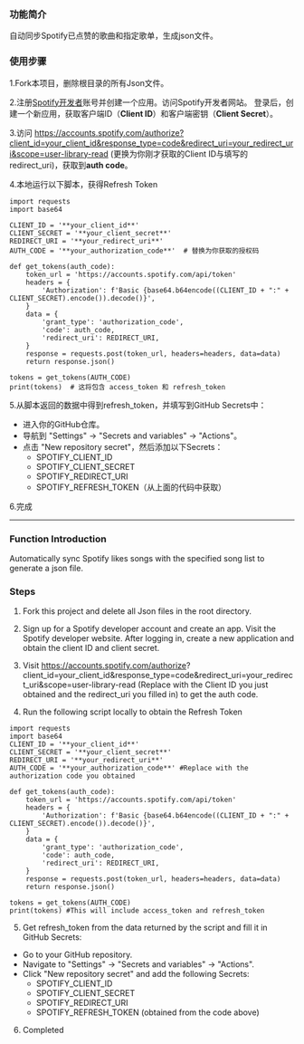 ### 功能简介

自动同步Spotify已点赞的歌曲和指定歌单，生成json文件。

### 使用步骤

1.Fork本项目，删除根目录的所有Json文件。

2.注册[Spotify开发者](https://developer.spotify.com/dashboard/)账号并创建一个应用。访问Spotify开发者网站。
  登录后，创建一个新应用，获取客户端ID（**Client ID**）和客户端密钥（**Client Secret**）。
  
3.访问 https://accounts.spotify.com/authorize?client_id=your_client_id&response_type=code&redirect_uri=your_redirect_uri&scope=user-library-read (更换为你刚才获取的Client ID与填写的redirect_uri)，获取到**auth code**。

4.本地运行以下脚本，获得Refresh Token

```
import requests
import base64

CLIENT_ID = '**your_client_id**'
CLIENT_SECRET = '**your_client_secret**'
REDIRECT_URI = '**your_redirect_uri**'
AUTH_CODE = '**your_authorization_code**'  # 替换为你获取的授权码

def get_tokens(auth_code):
    token_url = 'https://accounts.spotify.com/api/token'
    headers = {
        'Authorization': f'Basic {base64.b64encode((CLIENT_ID + ":" + CLIENT_SECRET).encode()).decode()}',
    }
    data = {
        'grant_type': 'authorization_code',
        'code': auth_code,
        'redirect_uri': REDIRECT_URI,
    }
    response = requests.post(token_url, headers=headers, data=data)
    return response.json()

tokens = get_tokens(AUTH_CODE)
print(tokens)  # 这将包含 access_token 和 refresh_token

```

5.从脚本返回的数据中得到refresh_token，并填写到GitHub Secrets中：

- 进入你的GitHub仓库。
- 导航到 "Settings" -> "Secrets and variables" -> "Actions"。
- 点击 "New repository secret"，然后添加以下Secrets：
  - SPOTIFY_CLIENT_ID
  - SPOTIFY_CLIENT_SECRET
  - SPOTIFY_REDIRECT_URI
  - SPOTIFY_REFRESH_TOKEN（从上面的代码中获取）
 
6.完成

---


### Function Introduction
Automatically sync Spotify likes songs with the specified song list to generate a json file.

### Steps

1. Fork this project and delete all Json files in the root directory.

2. Sign up for a Spotify developer account and create an app. Visit the Spotify developer website. After logging in, create a new application and obtain the client ID and client secret.
   
3. Visit https://accounts.spotify.com/authorize? client_id=your_client_id&response_type=code&redirect_uri=your_redirect_uri&scope=user-library-read  (Replace with the Client ID you just obtained and the redirect_uri you filled in) to get the auth code.

4. Run the following script locally to obtain the Refresh Token

```
import requests
import base64
CLIENT_ID = '**your_client_id**'
CLIENT_SECRET = '**your_client_secret**'
REDIRECT_URI = '**your_redirect_uri**'
AUTH_CODE = '**your_authorization_code**' #Replace with the authorization code you obtained

def get_tokens(auth_code):
    token_url = 'https://accounts.spotify.com/api/token'
    headers = {
        'Authorization': f'Basic {base64.b64encode((CLIENT_ID + ":" + CLIENT_SECRET).encode()).decode()}',
    }
    data = {
        'grant_type': 'authorization_code',
        'code': auth_code,
        'redirect_uri': REDIRECT_URI,
    }
    response = requests.post(token_url, headers=headers, data=data)
    return response.json()

tokens = get_tokens(AUTH_CODE)
print(tokens) #This will include access_token and refresh_token

```

5. Get refresh_token from the data returned by the script and fill it in GitHub Secrets:
- Go to your GitHub repository.
- Navigate to "Settings" -> "Secrets and variables" -> "Actions".
- Click "New repository secret" and add the following Secrets:
  - SPOTIFY_CLIENT_ID
  - SPOTIFY_CLIENT_SECRET
  - SPOTIFY_REDIRECT_URI
  - SPOTIFY_REFRESH_TOKEN (obtained from the code above)

6. Completed
